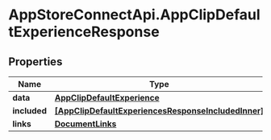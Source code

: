 # AppStoreConnectApi.AppClipDefaultExperienceResponse

## Properties

Name | Type | Description | Notes
------------ | ------------- | ------------- | -------------
**data** | [**AppClipDefaultExperience**](AppClipDefaultExperience.md) |  | 
**included** | [**[AppClipDefaultExperiencesResponseIncludedInner]**](AppClipDefaultExperiencesResponseIncludedInner.md) |  | [optional] 
**links** | [**DocumentLinks**](DocumentLinks.md) |  | 


